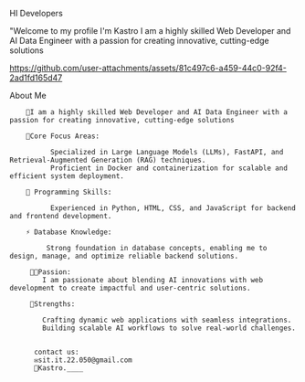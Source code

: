 HI Developers 

"Welcome to my profile I'm Kastro
I am a highly skilled Web Developer and AI Data Engineer with a passion for creating innovative, cutting-edge solutions


https://github.com/user-attachments/assets/81c497c6-a459-44c0-92f4-2ad1fd165d47

 About Me
          
        🎇I am a highly skilled Web Developer and AI Data Engineer with a passion for creating innovative, cutting-edge solutions

        🥇Core Focus Areas:

              Specialized in Large Language Models (LLMs), FastAPI, and Retrieval-Augmented Generation (RAG) techniques.
              Proficient in Docker and containerization for scalable and efficient system deployment.
        
        🎢 Programming Skills:

              Experienced in Python, HTML, CSS, and JavaScript for backend and frontend development.
         
        ⚡ Database Knowledge:

             Strong foundation in database concepts, enabling me to design, manage, and optimize reliable backend solutions.
         
         🏈🏅Passion:
            I am passionate about blending AI innovations with web development to create impactful and user-centric solutions.

         🏹Strengths:

            Crafting dynamic web applications with seamless integrations.
            Building scalable AI workflows to solve real-world challenges.


          contact us:
          ✉sit.it.22.050@gmail.com
          🔗Kastro.____

